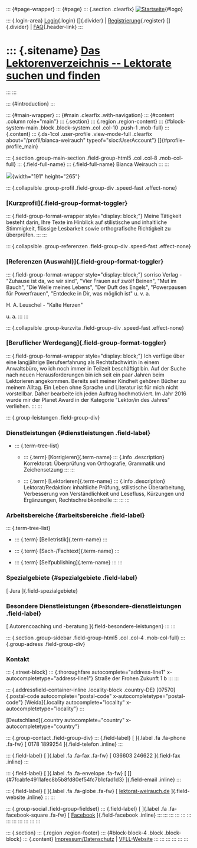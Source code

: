 ::: {#page-wrapper}
::: {#page}
::: {.section .clearfix}
[![Startseite](https://www.lektoren.de/sites/default/files/VfLL_logo.jpg)](/ "Startseite"){#logo}

::: {.login-area}
[Login](/user){.login} []{.divider} \|
[Registrierung](/user/register){.register} []{.divider} \|
[FAQ](/faq-page){.header-link}
:::

::: {.sitename}
[Das Lektorenverzeichnis -- Lektorate suchen und finden](/ "Startseite")
========================================================================
:::
:::

::: {#introduction}
:::

::: {#main-wrapper}
::: {#main .clearfix .with-navigation}
::: {#content .column role="main"}
::: {.section}
::: {.region .region-content}
::: {#block-system-main .block .block-system .col .col-10 .push-1 .mob-full}
::: {.content}
::: {.ds-1col .user-profile .view-mode-full .clearfix about="/profil/bianca-weirauch" typeof="sioc:UserAccount"}
[]{#profile-profile_main}

::: {.section .group-main-section .field-group-html5 .col .col-8 .mob-col-full}
::: {.field-full-name}
::: {.field-full-name}
Bianca Weirauch
:::
:::

![](https://www.lektoren.de/sites/default/files/styles/profile-image-full/public/users/profile_img/dsc_9202_1.jpg?itok=4xnlMqeu){width="191"
height="265"}

::: {.collapsible .group-profil .field-group-div .speed-fast .effect-none}
### [Kurzprofil]{.field-group-format-toggler}

::: {.field-group-format-wrapper style="display: block;"}
Meine Tätigkeit besteht darin, Ihre Texte im Hinblick auf stilistische
und inhaltliche Stimmigkeit, flüssige Lesbarkeit sowie orthografische
Richtigkeit zu überprüfen.
:::
:::

::: {.collapsible .group-referenzen .field-group-div .speed-fast .effect-none}
### [Referenzen (Auswahl)]{.field-group-format-toggler}

::: {.field-group-format-wrapper style="display: block;"}
sorriso Verlag - "Zuhause ist da, wo wir sind", "Vier Frauen auf zwölf
Beinen", "Mut im Bauch", "Die Welle meines Lebens", "Der Duft des
Engels", "Powerpausen für Powerfrauen", "Entdecke in Dir, was möglich
ist" u. v. a.

H. A. Leuschel - "Kalte Herzen"

u\. a.
:::
:::

::: {.collapsible .group-kurzvita .field-group-div .speed-fast .effect-none}
### [Beruflicher Werdegang]{.field-group-format-toggler}

::: {.field-group-format-wrapper style="display: block;"}
Ich verfüge über eine langjährige Berufserfahrung als Rechtsfachwirtin
in einem Anwaltsbüro, wo ich noch immer in Teilzeit beschäftigt bin. Auf
der Suche nach neuen Herausforderungen bin ich seit ein paar Jahren beim
Lektorieren angekommen. Bereits seit meiner Kindheit gehören Bücher zu
meinem Alltag. Ein Leben ohne Sprache und Literatur ist für mich nicht
vorstellbar. Daher bearbeite ich jeden Auftrag hochmotiviert. Im Jahr
2016 wurde mir der Planet Award in der Kategorie "Lektor/in des Jahres"
verliehen.
:::
:::

::: {.group-leistungen .field-group-div}
### Dienstleistungen {#dienstleistungen .field-label}

-   ::: {.term-tree-list}
    -   ::: {.term}
        [Korrigieren]{.term-name}
        ::: {.info .description}
        Korrektorat: Überprüfung von Orthografie, Grammatik und
        Zeichensetzung
        :::
        :::

    -   ::: {.term}
        [Lektorieren]{.term-name}
        ::: {.info .description}
        Lektorat/Redaktion: inhaltliche Prüfung, stilistische
        Überarbeitung, Verbesserung von Verständlichkeit und Lesefluss,
        Kürzungen und Ergänzungen, Rechtschreibkontrolle
        :::
        :::
    :::

### Arbeitsbereiche {#arbeitsbereiche .field-label}

::: {.term-tree-list}
-   ::: {.term}
    [Belletristik]{.term-name}
    :::

-   ::: {.term}
    [Sach-/Fachtext]{.term-name}
    :::

-   ::: {.term}
    [Selfpublishing]{.term-name}
    :::
:::

### Spezialgebiete {#spezialgebiete .field-label}

[ Jura ]{.field-spezialgebiete}

### Besondere Dienstleistungen {#besondere-dienstleistungen .field-label}

[ Autorencoaching und -beratung ]{.field-besondere-leistungen}
:::
:::

::: {.section .group-sidebar .field-group-html5 .col .col-4 .mob-col-full}
::: {.group-adress .field-group-div}
### Kontakt

::: {.street-block}
::: {.thoroughfare autocomplete="address-line1" x-autocompletetype="address-line1"}
Straße der Frohen Zukunft 1 b
:::
:::

::: {.addressfield-container-inline .locality-block .country-DE}
[07570]{.postal-code autocomplete="postal-code"
x-autocompletetype="postal-code"} [Weida]{.locality
autocomplete="locality" x-autocompletetype="locality"}
:::

[Deutschland]{.country autocomplete="country"
x-autocompletetype="country"}

::: {.group-contact .field-group-div}
::: {.field-label}
[ ]{.label .fa .fa-phone .fa-fw} [ 0178 1899254 ]{.field-telefon
.inline}
:::

::: {.field-label}
[ ]{.label .fa .fa-fax .fa-fw} [ 036603 246622 ]{.field-fax .inline}
:::

::: {.field-label}
[ ]{.label .fa .fa-envelope .fa-fw} [
[]{#7fcabfe4911afec8b5b8fd80ef54fc7b1cfad1d3} ]{.field-email .inline}
:::

::: {.field-label}
[ ]{.label .fa .fa-globe .fa-fw} [
[lektorat-weirauch.de](https://lektorat-weirauch.de/) ]{.field-website
.inline}
:::
:::

::: {.group-social .field-group-fieldset}
::: {.field-label}
[ ]{.label .fa .fa-facebook-square .fa-fw} [
[Facebook](https://www.facebook.com/lektoratweirauch/) ]{.field-facebook
.inline}
:::
:::
:::
:::
:::
:::
:::
:::
:::
:::
:::
:::

::: {.section}
::: {.region .region-footer}
::: {#block-block-4 .block .block-block}
::: {.content}
[Impressum/Datenschutz](/impressum) \|
[VFLL-Website](http://www.vfll.de)
:::
:::
:::
:::
:::
:::

